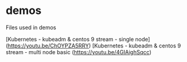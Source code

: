 # demos
Files used in demos

[Kubernetes - kubeadm & centos 9 stream - single node] (https://youtu.be/ChOYPZA5RRY)
[Kubernetes - kubeadm & centos 9 stream - multi node basic (https://youtu.be/4GIAighSqcc)
